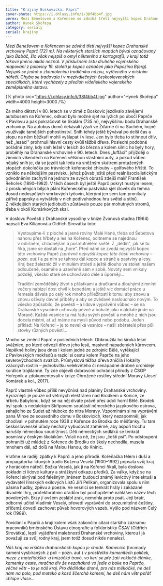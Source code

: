 ```yaml
---
title: "Krajiny Boskovicka: Paprč"
cover-photo: https://i.ohlasy.info/i/38f4bb4f.jpg
perex: Mezi Benešovem a Kořencem se zdvíhá třetí nejvyšší kopec Drahanské vrchoviny Paprč (721 m). Na některých starších mapách býval označovaný jako Babáč, šlo však nejspíš o omyl některého z kartografů, v kraji totiž takové jméno nikdo neznal.
author: Hynek Skořepa
category: seriály
serial: krajiny
---
```


*Mezi Benešovem a Kořencem se zdvíhá třetí nejvyšší kopec Drahanské vrchoviny Paprč (721 m). Na některých starších mapách býval označovaný jako Babáč, šlo však nejspíš o omyl některého z kartografů, v kraji totiž takové jméno nikdo neznal. V příslušném listu druhého vojenského mapování z poloviny 19. století je kopec označen jako Papczina B(erg). Nejspíš se jedná o zkomoleninu tradičního názvu, vyřčeného v místním nářečí. Chyba se tradovala i v meziválečných československých speciálkách, které vycházely z předloh vídeňského vojenského zeměpisného ústavu.*

{% photo src="https://i.ohlasy.info/i/38f4bb4f.jpg" author="Hynek Skořepa" width=4000 height=3000 /%}

Za mého dětství v 80. letech se v zimě z Boskovic jezdívalo závějemi autobusem na Kořenec, odkud bylo možné sjet na lyžích po úbočí Paprče k Pavlovu a pak pokračovat ke Skalám (735 m), nejvyššímu bodu Drahanské vrchoviny. Na autobus domů čekávali lyžaři ve Žďárné či na Suchém, hojně využívajíc tamějších pohostinství. Sníh tehdy ještě bývával po delší čas a stopu na něm běžkaři mohli vyšlapat i v lese. Jen bylo třeba to stihnout dřív, než „lesáci" prohrnuli hlavní cesty kvůli těžbě dřeva. Poslední podobné pořádné zimy, kdy sníh ležel v lesích do března a kolem silnic ho byly hory, proběhly na Drahanské vrchovině v 90. letech. Dnes „lufťáci" přijíždějí o zimních víkendech na Kořenec většinou vlastními auty, a pokud vůbec nějaký sníh je, dá se jezdit tak leda na sněžným skútrem protažených stopách dokolečka po trávnících kořenecké chlouby – golfového hřiště. To vzniklo na někdejším pastvisku, jehož půvab ještě před reálněsocialistickým odvodněním zachytil na jednom ze svých obrazů zdejší malíř František Řehořek (1890–1982). V těch časech byl ještě Paprč pokryt hustým lesem, z prosluněných bílých plání Kořeneckého pastviska sjel člověk do temna dosud nedospělých smrkových tyčovin, kterými jen sem tam pronikaly zářivé paprsky a vytvářely v nich podivuhodnou hru světel a stínů. Z někdejších starých jedlobučin zůstávalo pouze pár mohutných stromů, třeba v okolí Komárkových skal.

V doslovu Pověsti z Drahanské vysočiny v knize Zvonová studna (1964) napsali Eva Kilianová a Oldřich Sirovátka toto:

> Vystoupíme-li z ploché a jasné roviny Malé Hané, třeba od Šebetova nahoru přes hřbety a les na Kořenec, ocitneme se najednou v odlišném, chladnějším a posmutnělém světě. Z „dědin", jak se tu říká, jsme se dostali na „hore". Před námi se zvedá nejvyšší kopec této vrchoviny Paprč *(správně nejvyšší kopec této části vrchoviny – pozn. aut.)* a za ním se táhnou dál kopce a stráně a pastviny a lesy. Kraj bez železnic žil v minulém století a ještě dlouho ve století našem odloučeně, osaměle a uzavřeně sám v sobě. Novoty sem vnikaly později, všecko staré se uchovávalo déle a úporněji…
>
> Tradiční zemědělský život s přástkami a dračkami a dlouhými zimními večery nabízel dost chvil k besedám; a ještě víc domácí práce u řemesla dávala po celý rok mnoho příležitosti k tomu, aby znovu a znovu ožívaly dávné příběhy a aby se zvědavě naslouchalo novým. To všecko způsobilo, že pověsti – a lidové vyprávění vůbec – se na Drahanské vysočině uchovaly pevně a bohatě jako málokde jinde na Moravě. Každá vesnice tu má řadu svých pověstí a mnohé z nich jsou docela místní, ať už máme na mysli původ nebo podobu. Jeden příklad: Na Kořenci – je to neveliká vesnice – našli sběratelé přes půl stovky různých pověstí…

Mnoho se změnil Paprč v posledních letech. Obkroužila ho široká lesní svážnice, po které odvezli dřevo jeho lesů, masivně napadených kůrovcem. Nepěkné holiny jsou dnes i kolem jedné ze zdrojnic Bělé, vytékající z Pavlovských mokřadů a razící si cestu kolem Paprče na jeho severovýchodních svazích. Průmyslová těžba dřeva zničila i lokality vzácných rostlin – jednokvítku velekvětého či nenápadné drobné orchideje korálice trojklanné. Ty zde objevili dobrovolní ochránci přírody z ČSOP Hořepník a zdokumentovali v knize Ohrožené rostliny střední Moravy (Josef Komárek a kol., 2017).

Paprč vlastně vůbec příliš nevyčnívá nad planiny Drahanské vrchoviny. Výraznější je pouze od větrných elektráren nad Brodkem u Konice, ze hřbetu Babylonu, když se na něj díváte právě přes údolí horní Bělé. Brodek byl spolu s nedalekým Skřípovem součástí německého jazykového ostrova, sahajícího ze Sudet až hluboko do nitra Moravy. Vzpomínám si na vyprávění pana Minxe ze sousedního domu v Boskovicích, který nezapomněl, jak chodívali v pohnutém roce 1938 z Kořence do Brodku do měšťanky. Tu tam československé úřady nechaly vybudovat záměrně, aby aspoň trochu narušily německou soudržnost. Děti německých sedláků se tenkrát posmívaly českým školákům. Volali na ně, že jsou „čeští psi". Po odstoupení pohraničí už mládež z Kořence do Brodku do školy nechodila, musela mnohem dál, až dolů na Malou Hanou, do Knínic.

Vraťme se raději zpátky k Paprči a jeho přírodě. Kořeňačka tělem i duší a propagátorka lidových tradic Božena Veselá (1900–1992) popsala svůj kraj v horáckém nářečí. Božka Veselá, jak jí na Kořenci říkali, byla doslova pokladnicí lidové kultury a strážkyní odkazu předků. Za války, když se na Kořenci skrýval pod falešným jménem budoucí známý levicový intelektuál a vydavatel římských exilových Listů Jiří Pelikán, organizovala spolu s ním pásma hudby, zpěvu a poezie. Ve vesnici se tenkrát hrály i zakázané divadelní hry, protektorátním úřadům byl pochopitelně nahlášen název těch povolených. Brzy jí ovšem zeslábl zrak, nemohla proto psát. Její bratr, odborný učitel Vladimír Veselý, převedl vyprávění do srozumitelné češtiny, přičemž dovedl zachovat půvab hovorových vazeb. Vyšlo pod názvem Celý rok (1989).

Povídání o Paprči a kraji kolem však zakončím citací staršího záznamu pracovníků brněnského Ústavu etnografie a folkloristiky ČSAV (Oldřich Sirovátka), lepší vyjádření malebnosti Drahanské vrchoviny, kterou i já považuji za svůj rodný kraj, jsem totiž dosud nikde nenalezl.

*Náš kraj na vršičko drahanskéch kopcu je chodé. Kamenice* (hromady kamení vysbíraných z polí – pozn. aut.) *v prostřetko kamenitéch políček,  meze z mateřidóškó  a hnizóčkó travó, vo keri se pře žati vokločó článke, kamenity ceste, mračna div že nezaháknó vo jedle a boke na Paprčo, věčné větr – to je náš kraj. Pro dědiňáke drsné, pro nás měkóčké, he deš nám na polo, pod motekó a kosó ščerchá kamení, he deš nám větr pořáť chlópe vlase…*